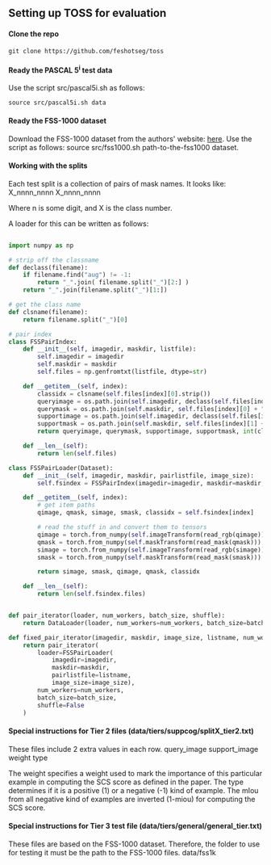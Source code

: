 ## Setting up TOSS for evaluation

#### Clone the repo

	git clone https://github.com/feshotseg/toss

#### Ready the PASCAL 5<sup>i</sup> test data
Use the script src/pascal5i.sh as follows:
	
	source src/pascal5i.sh data


#### Ready the FSS-1000 dataset
 Download the FSS-1000 dataset from the authors' website: [here](https://drive.google.com/file/d/16TgqOeI_0P41Eh3jWQlxlRXG9KIqtMgI/view).
 Use the script as follows:
	source src/fss1000.sh path-to-the-fss1000 dataset.

#### Working with the splits
Each test split is a collection of pairs of mask names. It looks like:
	X_nnnn_nnnn	X_nnnn_nnnn

Where n is some digit, and X is the class number.


A loader for this can be written as follows:
```python

import numpy as np

# strip off the classname
def declass(filename):
	if filename.find("aug") != -1:
		return "_".join( filename.split("_")[2:] )
	return "_".join(filename.split("_")[1:])

# get the class name
def clsname(filename):
	return filename.split("_")[0]

# pair index
class FSSPairIndex:
	def __init__(self, imagedir, maskdir, listfile):
		self.imagedir = imagedir
		self.maskdir = maskdir
		self.files = np.genfromtxt(listfile, dtype=str)

	def __getitem__(self, index):
		classidx = clsname(self.files[index][0].strip())
		queryimage = os.path.join(self.imagedir, declass(self.files[index][0]) + ".jpg")
		querymask = os.path.join(self.maskdir, self.files[index][0] + ".png")
		supportimage = os.path.join(self.imagedir, declass(self.files[index][1]) + ".jpg")
		supportmask = os.path.join(self.maskdir, self.files[index][1] + ".png")
		return queryimage, querymask, supportimage, supportmask, int(classidx)

	def __len__(self):
		return len(self.files)

class FSSPairLoader(Dataset):
	def __init__(self, imagedir, maskdir, pairlistfile, image_size):
		self.fsindex = FSSPairIndex(imagedir=imagedir, maskdir=maskdir, listfile=pairlistfile)

	def __getitem__(self, index):
		# get item paths
		qimage, qmask, simage, smask, classidx = self.fsindex[index]

		# read the stuff in and convert them to tensors
		qimage = torch.from_numpy(self.imageTransform(read_rgb(qimage))).float()
		qmask = torch.from_numpy(self.maskTransform(read_mask(qmask))).float()
		simage = torch.from_numpy(self.imageTransform(read_rgb(simage))).float()
		smask = torch.from_numpy(self.maskTransform(read_mask(smask))).float()

		return simage, smask, qimage, qmask, classidx

	def __len__(self):
		return len(self.fsindex.files)


def pair_iterator(loader, num_workers, batch_size, shuffle):
	return DataLoader(loader, num_workers=num_workers, batch_size=batch_size, shuffle=shuffle)

def fixed_pair_iterator(imagedir, maskdir, image_size, listname, num_workers, batch_size):
	return pair_iterator(
		loader=FSSPairLoader(
			imagedir=imagedir,
			maskdir=maskdir,
			pairlistfile=listname,
			image_size=image_size),
		num_workers=num_workers,
		batch_size=batch_size,
		shuffle=False
	)
```

#### Special instructions for Tier 2 files (data/tiers/suppcog/splitX\_tier2.txt)
These files include 2 extra values in each row.
	query\_image support\_image weight type

The weight specifies a weight used to mark the importance of this particular example in computing the SCS score as defined in the paper.
The type determines if it is a positive (1) or a negative (-1) kind of example. The mIou from all negative kind of examples are inverted (1-miou) for computing the
SCS score.

#### Special instructions for Tier 3 test file (data/tiers/general/general\_tier.txt)
These files are based on the FSS-1000 dataset. Therefore, the folder to use for testing it must be the path to the FSS-1000 files. data/fss1k

<!--

Alternatively, use the following procedure
1. Download the Berkeley Augmented PASCAL VOC images.
i. Using the script from [here](https://github.com/kazuto1011/deeplab-pytorch/blob/master/scripts/setup_voc12.sh) download and setup the VOC 2012 dataset.
ii. Download the binary masks from [here](https://github.com/icoz69/CaNet/raw/master/Binary_map_aug.zip) to the VOC2012 directory. The final folder structure should look like:
	|-toss
	|--- data
		  |--- VOCdevkit
		  		|-- VOC2012
				|---Annotations
				|---Binary\_map\_aug
				|---ImageSets
				|---JPEGImages
				|---SegmentationClass
				|---SegmentationObject

3. Run the src/organizepascal5i.py file with the path to the VOC2012 folder as input.
	python src/organizepascal5i.py ./toss/data/VOCdevkit/VOC2012
-->



